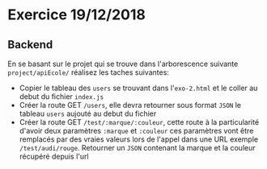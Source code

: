 # Exercice 19/12/2018
 
## Backend

En se basant sur le projet qui se trouve dans l'arborescence suivante `project/apiEcole/` réalisez les taches suivantes:

- Copier le tableau des `users` se trouvant dans l'`exo-2.html` et le coller au debut du fichier `index.js` 
- Créer la route GET `/users`, elle devra retourner sous format `JSON` le tableau `users` aujouté au debut du fichier
- Créer la route GET `/test/:marque/:couleur`, cette route à la particularité d'avoir deux paramètres `:marque` et `:couleur` ces paramètres vont être remplacés par des vraies valeurs lors de l'appel dans une URL exemple `/test/audi/rouge`. Retourner un `JSON` contenant la marque et la couleur récupéré depuis l'url 


